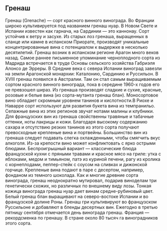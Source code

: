 ## Гренaш 

Гренaш (Grenache) — сорт красного винного винограда. Во Франции широко культивируется под названием гренаш нуар. В Новом Свете и Испании известен как гарнача, на Сардинии — это каннонау. Сорт устойчив к ветру и засухе. Из старых лоз гренаша, выращенных в сланце или камне в испанском Приорате, производят уникальные концентрированные вина с потенциалом к выдержке в несколько десятилетий.
Гренаш возник в испанском регионе Арагон много веков назад. Самое раннее письменное упоминание черноплодного сорта из Мадрида встречается в труде Основы сельского хозяйства Габриэля Алонсо де Эрреры. В Средние века с севера Испании виноград завезли на земли Арагонской монархии: Каталонию, Сардинию и Руссильон.
В XVIII гренаш появился в Австралии. Там он стал самым выращиваемым сортом красного винного винограда, пока в середине 1960-х годов его не превзошел шираз.
Из гренаша производят сладкие и сухие, красные, розовые и белые вина (из сорта-мутанта гренаш блан). Моносортовое вино обладает скромным уровнем танинов и кислотности.В Риохе и Наварре сорт используют для развития букета вина из темпранильо. Сепажные вина из этих регионов звучат нотами малины и клубники. Для французских вин из гренаша свойственны травяные и табачные оттенки, ноты лакрицы и кожи.
Благодаря высокому содержанию сахара и отсутствию резких танинов из этого сорта получают превосходные крепленые вина и портвейны.
Большинство вин из гренаша следует подавать слегка охлажденными, чтобы смягчить вкус алкоголя. Из-за крепости вино может конфликтовать с ярко острыми блюдами. Беспроигрышный вариант — классические блюда французской кухни с пряными травами и красное мясо на гриле: утка с яблоками, медом и тимьяном, патэ из куриной печени, рагу из кролика с корнеплодами, пеппер-стейк с соусом на сливках и дижонской горчице. Крепленые вина подают в паре с десертом, например, фонданом из темного шоколада.
Как и многие древние сорта винограда, гренаш неоднократно мутировал, подарив виноделам три генетически схожих, но различных по внешнему виду лозы. Тонкая кожица винограда гренаш нуар дает винам средне-рубиновый цвет. Белый гренаш блан выращивают на северо-востоке Испании и во французской долине Роны. Гренаш гри культивируют во французском Руссильоне и добавляют в бленды десертных вин.
Ежегодно в третью пятницу сентября отмечается день винограда гренаш.
Франция — рекордсменка по гренашу. В стране около 80 тысяч га виноградников этого сорта.
